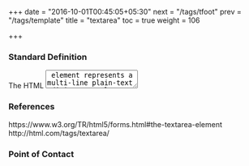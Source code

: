 +++
date = "2016-10-01T00:45:05+05:30"
next = "/tags/tfoot"
prev = "/tags/template"
title = "textarea"
toc = true
weight = 106

+++

<h3>Standard Definition</h3>
  The HTML <textarea> element represents a multi-line plain-text editing control.

<h3>Need for this tag</h3>
  The textarea element represents a multiline plain text edit control for the element's raw value. The contents of the control represent the control's default value.
  The raw value of a textarea control must be initially the empty string.

<h3>  Global attributes </h3>
  autocomplete - - Hint for form autofill feature
  autofocus - Automatically focus the form control when the page is loaded
  cols - Maximum number of characters per line
  dirname - Name of form field to use for sending the element's directionality in form submission
  disabled - Whether the form control is disabled
  form - Associates the control with a form element
  inputmode - Hint for selecting an input modality
  maxlength - Maximum length of value
  minlength - Minimum length of value
  name - Name of form control to use for form submission and in the form.elements API
  placeholder - User-visible label to be placed within the form control
  readonly - Whether to allow the value to be edited by the user
  required - Whether the control is required for form submission
  rows - Number of lines to show
  wrap - How the value of the form control is to be wrapped for form submission

<h3>Disadvantages of this tag</h3>

<h3>Advantages of this tag</h3>

<h3>Working Example</h3>
        <textarea placeholder="You can type into this textarea all day long if you'd like to, but without a submit button to click all of your hard work will just be wasted."></textarea>

<h3>References</h3>
https://www.w3.org/TR/html5/forms.html#the-textarea-element <br>
http://html.com/tags/textarea/ <br>

<h3>Point of Contact</h3>
